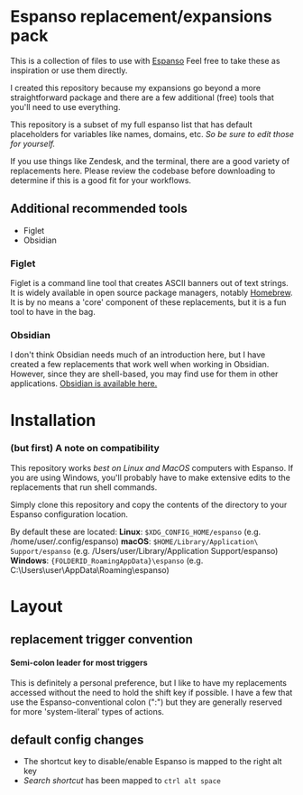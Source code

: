 # Espanso replacement/expansions pack

This is a collection of files to use with [Espanso](https://espanso.org/)
Feel free to take these as inspiration or use them directly.

I created this repository because my expansions go beyond a more straightforward package and there are a few additional (free) tools that you'll need to use everything.

This repository is a subset of my full espanso list that has default placeholders for variables like names, domains, etc. *So be sure to edit those for yourself.*

If you use things like Zendesk, and the terminal, there are a good variety of replacements here. Please review the codebase before downloading to determine if this is a good fit for your workflows.

## Additional recommended tools
- Figlet
- Obsidian

### Figlet
Figlet is a command line tool that creates ASCII banners out of text strings. It is widely available in open source package managers, notably [Homebrew](https://brew.sh/). It is by no means a 'core' component of these replacements, but it is a fun tool to have in the bag.

### Obsidian
I don't think Obsidian needs much of an introduction here, but I have created a few replacements that work well when working in Obsidian. However, since they are shell-based, you may find use for them in other applications. [Obsidian is available here.](https://obsidian.md/)

# Installation

### (but first) A note on compatibility
This repository works *best on Linux and MacOS* computers with Espanso. If you are using Windows, you'll probably have to make extensive edits to the replacements that run shell commands.

Simply clone this repository and copy the contents of the directory to your Espanso configuration location.

By default these are located:
   **Linux**: `$XDG_CONFIG_HOME/espanso` (e.g. /home/user/.config/espanso)
    **macOS**: `$HOME/Library/Application\ Support/espanso` (e.g. /Users/user/Library/Application Support/espanso)
    **Windows**: `{FOLDERID_RoamingAppData}\espanso` (e.g. C:\Users\user\AppData\Roaming\espanso)


# Layout
## replacement trigger convention
#### Semi-colon leader for most triggers
This is definitely a personal preference, but I like to have my replacements accessed without the need to hold the shift key if possible. I have a few that use the Espanso-conventional colon (":") but they are generally reserved for more 'system-literal' types of actions.

## default config changes
- The shortcut key to disable/enable Espanso is mapped to the right alt key
- *Search shortcut* has been mapped to `ctrl alt space`
